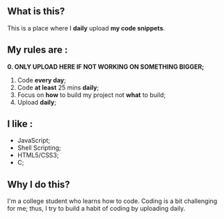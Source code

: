 ## What is this?

This is a place where I **daily** upload **my code snippets**.

## My rules are :

**0. ONLY UPLOAD HERE IF NOT WORKING ON SOMETHING BIGGER;**
1. Code **every day**;
2. Code **at least** 25 mins **daily**;
3. Focus on **how** to build my project not **what** to build;
4. Upload **daily**;

## I like :

* JavaScript;
* Shell Scripting;
* HTML5/CSS3;
* C;

## Why I do this?

I'm a college student who learns how to code. Coding is a bit challenging for me; thus, I try to build a habit of coding by uploading daily.
